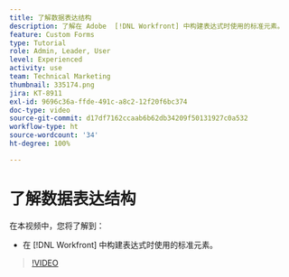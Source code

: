 ```yaml
---
title: 了解数据表达结构
description: 了解在 Adobe  [!DNL Workfront] 中构建表达式时使用的标准元素。
feature: Custom Forms
type: Tutorial
role: Admin, Leader, User
level: Experienced
activity: use
team: Technical Marketing
thumbnail: 335174.png
jira: KT-8911
exl-id: 9696c36a-ffde-491c-a8c2-12f20f6bc374
doc-type: video
source-git-commit: d17df7162ccaab6b62db34209f50131927c0a532
workflow-type: ht
source-wordcount: '34'
ht-degree: 100%

---
```


# 了解数据表达结构

在本视频中，您将了解到：

* 在 [!DNL Workfront] 中构建表达式时使用的标准元素。

>[!VIDEO](https://video.tv.adobe.com/v/335174/?quality=12&learn=on&enablevpops)
